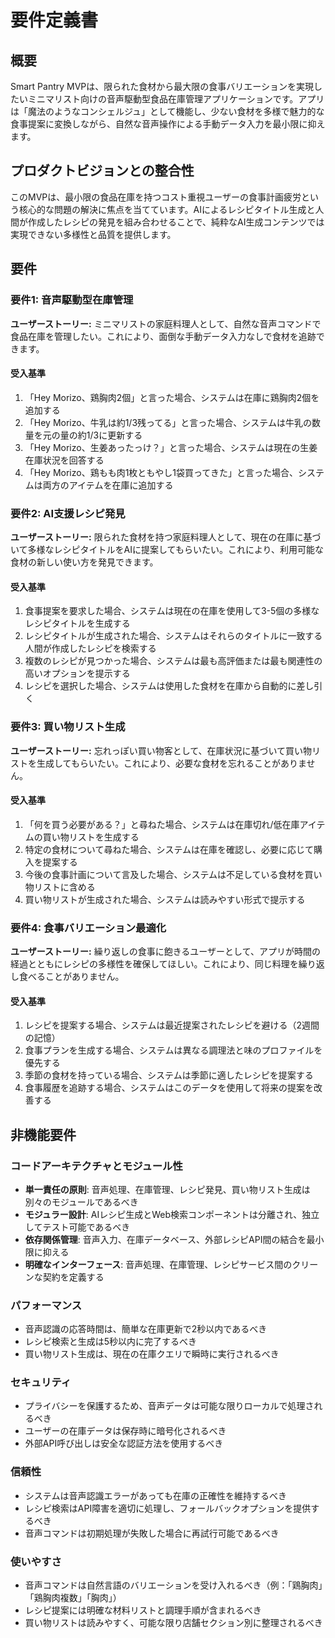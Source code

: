 # 要件定義書

## 概要

Smart Pantry MVPは、限られた食材から最大限の食事バリエーションを実現したいミニマリスト向けの音声駆動型食品在庫管理アプリケーションです。アプリは「魔法のようなコンシェルジュ」として機能し、少ない食材を多様で魅力的な食事提案に変換しながら、自然な音声操作による手動データ入力を最小限に抑えます。

## プロダクトビジョンとの整合性

このMVPは、最小限の食品在庫を持つコスト重視ユーザーの食事計画疲労という核心的な問題の解決に焦点を当てています。AIによるレシピタイトル生成と人間が作成したレシピの発見を組み合わせることで、純粋なAI生成コンテンツでは実現できない多様性と品質を提供します。

## 要件

### 要件1: 音声駆動型在庫管理

**ユーザーストーリー:** ミニマリストの家庭料理人として、自然な音声コマンドで食品在庫を管理したい。これにより、面倒な手動データ入力なしで食材を追跡できます。

#### 受入基準

1. 「Hey Morizo、鶏胸肉2個」と言った場合、システムは在庫に鶏胸肉2個を追加する
2. 「Hey Morizo、牛乳は約1/3残ってる」と言った場合、システムは牛乳の数量を元の量の約1/3に更新する
3. 「Hey Morizo、生姜あったっけ？」と言った場合、システムは現在の生姜在庫状況を回答する
4. 「Hey Morizo、鶏もも肉1枚ともやし1袋買ってきた」と言った場合、システムは両方のアイテムを在庫に追加する

### 要件2: AI支援レシピ発見

**ユーザーストーリー:** 限られた食材を持つ家庭料理人として、現在の在庫に基づいて多様なレシピタイトルをAIに提案してもらいたい。これにより、利用可能な食材の新しい使い方を発見できます。

#### 受入基準

1. 食事提案を要求した場合、システムは現在の在庫を使用して3-5個の多様なレシピタイトルを生成する
2. レシピタイトルが生成された場合、システムはそれらのタイトルに一致する人間が作成したレシピを検索する
3. 複数のレシピが見つかった場合、システムは最も高評価または最も関連性の高いオプションを提示する
4. レシピを選択した場合、システムは使用した食材を在庫から自動的に差し引く

### 要件3: 買い物リスト生成

**ユーザーストーリー:** 忘れっぽい買い物客として、在庫状況に基づいて買い物リストを生成してもらいたい。これにより、必要な食材を忘れることがありません。

#### 受入基準

1. 「何を買う必要がある？」と尋ねた場合、システムは在庫切れ/低在庫アイテムの買い物リストを生成する
2. 特定の食材について尋ねた場合、システムは在庫を確認し、必要に応じて購入を提案する
3. 今後の食事計画について言及した場合、システムは不足している食材を買い物リストに含める
4. 買い物リストが生成された場合、システムは読みやすい形式で提示する

### 要件4: 食事バリエーション最適化

**ユーザーストーリー:** 繰り返しの食事に飽きるユーザーとして、アプリが時間の経過とともにレシピの多様性を確保してほしい。これにより、同じ料理を繰り返し食べることがありません。

#### 受入基準

1. レシピを提案する場合、システムは最近提案されたレシピを避ける（2週間の記憶）
2. 食事プランを生成する場合、システムは異なる調理法と味のプロファイルを優先する
3. 季節の食材を持っている場合、システムは季節に適したレシピを提案する
4. 食事履歴を追跡する場合、システムはこのデータを使用して将来の提案を改善する

## 非機能要件

### コードアーキテクチャとモジュール性
- **単一責任の原則**: 音声処理、在庫管理、レシピ発見、買い物リスト生成は別々のモジュールであるべき
- **モジュラー設計**: AIレシピ生成とWeb検索コンポーネントは分離され、独立してテスト可能であるべき
- **依存関係管理**: 音声入力、在庫データベース、外部レシピAPI間の結合を最小限に抑える
- **明確なインターフェース**: 音声処理、在庫管理、レシピサービス間のクリーンな契約を定義する

### パフォーマンス
- 音声認識の応答時間は、簡単な在庫更新で2秒以内であるべき
- レシピ検索と生成は5秒以内に完了するべき
- 買い物リスト生成は、現在の在庫クエリで瞬時に実行されるべき

### セキュリティ
- プライバシーを保護するため、音声データは可能な限りローカルで処理されるべき
- ユーザーの在庫データは保存時に暗号化されるべき
- 外部API呼び出しは安全な認証方法を使用するべき

### 信頼性
- システムは音声認識エラーがあっても在庫の正確性を維持するべき
- レシピ検索はAPI障害を適切に処理し、フォールバックオプションを提供するべき
- 音声コマンドは初期処理が失敗した場合に再試行可能であるべき

### 使いやすさ
- 音声コマンドは自然言語のバリエーションを受け入れるべき（例：「鶏胸肉」「鶏胸肉複数」「胸肉」）
- レシピ提案には明確な材料リストと調理手順が含まれるべき
- 買い物リストは読みやすく、可能な限り店舗セクション別に整理されるべき
